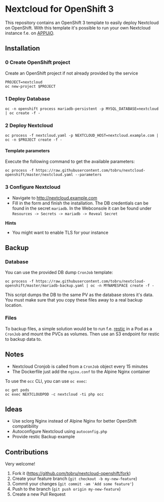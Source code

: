 # Nextcloud for OpenShift 3

This repository contains an OpenShift 3 template to easily deploy Nextcloud on OpenShift.
With this template it's possible to run your own Nextcloud instance f.e. on [APPUiO](https://appuio.ch/).

## Installation

### 0 Create OpenShift project

Create an OpenShift project if not already provided by the service

```
PROJECT=nextcloud
oc new-project $PROJECT
```

### 1 Deploy Database

```
oc -n openshift process mariadb-persistent -p MYSQL_DATABASE=nextcloud | oc create -f -
```

### 2 Deploy Nextcloud

```
oc process -f nextcloud.yaml -p NEXTCLOUD_HOST=nextcloud.example.com | oc -n $PROJECT create -f -
```

#### Template parameters

Execute the following command to get the available parameters:

```
oc process -f https://raw.githubusercontent.com/tobru/nextcloud-openshift/master/nextcloud.yaml --parameters
```

### 3 Configure Nextcloud

* Navigate to http://nextcloud.example.com
* Fill in the form and finish the installation. The DB credentials can be 
  found in the secret `mariadb`. In the Webconsole it can be found under
  `Resources -> Secrets -> mariadb -> Reveal Secret`

**Hints**

* You might want to enable TLS for your instance

## Backup

### Database

You can use the provided DB dump `CronJob` template:

```
oc process -f https://raw.githubusercontent.com/tobru/nextcloud-openshift/master/mariadb-backup.yaml | oc -n MYNAMESPACE create -f -
```

This script dumps the DB to the same PV as the database stores it's data.
You must make sure that you copy these files away to a real backup location.

### Files

To backup files, a simple solution would be to run f.e. [restic](http://restic.readthedocs.io/) in a Pod
as a `CronJob` and mount the PVCs as volumes. Then use an S3 endpoint for restic
to backup data to.

## Notes

* Nextcloud Cronjob is called from a `CronJob` object every 15 minutes
* The Dockerfile just add the `nginx.conf` to the Alpine Nginx container

To use the `occ` CLI, you can use `oc exec`:

```
oc get pods
oc exec NEXTCLOUDPOD -c nextcloud -ti php occ
```

## Ideas

* Use sclorg Nginx instead of Alpine Nginx for better OpenShift compatibility
* Autoconfigure Nextcloud using `autoconfig.php`
* Provide restic Backup example

## Contributions

Very welcome!

1. Fork it (https://github.com/tobru/nextcloud-openshift/fork)
2. Create your feature branch (`git checkout -b my-new-feature`)
3. Commit your changes (`git commit -am 'Add some feature'`)
4. Push to the branch (`git push origin my-new-feature`)
5. Create a new Pull Request
